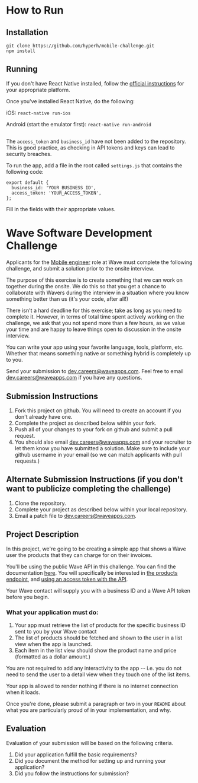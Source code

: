 # How to Run

## Installation
```
git clone https://github.com/hyperh/mobile-challenge.git
npm install
```

## Running
If you don't have React Native installed, follow the [official instructions](https://facebook.github.io/react-native/docs/getting-started.html) for your appropriate platform.

Once you've installed React Native, do the following:

iOS: `react-native run-ios`

Android (start the emulator first): `react-native run-android`

## 
The `access_token` and `business_id` have not been added to the repository. This is good practice, as checking in API tokens and keys can lead to security breaches.

To run the app, add a file in the root called `settings.js` that contains the following code:
```
export default {
  business_id: 'YOUR_BUSINESS_ID',
  access_token: 'YOUR_ACCESS_TOKEN',
};
```
Fill in the fields with their appropriate values.

# Wave Software Development Challenge
Applicants for the [Mobile engineer](https://wave.bamboohr.co.uk/jobs/view.php?id=6) role at Wave must complete the following challenge, and submit a solution prior to the onsite interview. 

The purpose of this exercise is to create something that we can work on together during the onsite. We do this so that you get a chance to collaborate with Wavers during the interview in a situation where you know something better than us (it's your code, after all!) 

There isn't a hard deadline for this exercise; take as long as you need to complete it. However, in terms of total time spent actively working on the challenge, we ask that you not spend more than a few hours, as we value your time and are happy to leave things open to discussion in the onsite interview.

You can write your app using your favorite language, tools, platform, etc. Whether that means something native or something hybrid is completely up to you. 

Send your submission to [dev.careers@waveapps.com](dev.careers@waveapps.com). Feel free to email [dev.careers@waveapps.com](dev.careers@waveapps.com) if you have any questions.

## Submission Instructions
1. Fork this project on github. You will need to create an account if you don't already have one.
1. Complete the project as described below within your fork.
1. Push all of your changes to your fork on github and submit a pull request. 
1. You should also email [dev.careers@waveapps.com](dev.careers@waveapps.com) and your recruiter to let them know you have submitted a solution. Make sure to include your github username in your email (so we can match applicants with pull requests.)

## Alternate Submission Instructions (if you don't want to publicize completing the challenge)
1. Clone the repository.
1. Complete your project as described below within your local repository.
1. Email a patch file to [dev.careers@waveapps.com](dev.careers@waveapps.com).

## Project Description
In this project, we're going to be creating a simple app that shows a Wave user the products that they can charge for on their invoices. 

You'll be using the public Wave API in this challenge. You can find the documentation [here](http://docs.waveapps.io/). You will specifically be interested in [the products endpoint](http://docs.waveapps.io/endpoints/products.html#get--businesses-business_id-products-), and [using an access token with the API](http://docs.waveapps.io/oauth/index.html#use-the-access-token-to-access-the-api). 

Your Wave contact will supply you with a business ID and a Wave API token before you begin.

### What your application must do:

1. Your app must retrieve the list of products for the specific business ID sent to you by your Wave contact
1. The list of products should be fetched and shown to the user in a list view when the app is launched.
1. Each item in the list view should show the product name and price (formatted as a dollar amount.)

You are not required to add any interactivity to the app -- i.e. you do not need to send the user to a detail view when they touch one of the list items. 

Your app is allowed to render nothing if there is no internet connection when it loads.

Once you're done, please submit a paragraph or two in your `README` about what you are particularly proud of in your implementation, and why.

## Evaluation
Evaluation of your submission will be based on the following criteria. 

1. Did your application fulfill the basic requirements?
1. Did you document the method for setting up and running your application?
1. Did you follow the instructions for submission?

